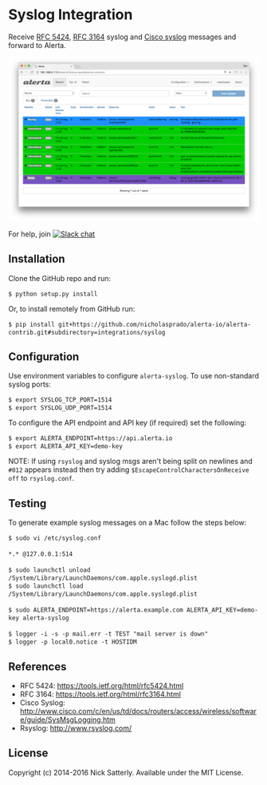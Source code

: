 Syslog Integration
==================

Receive [RFC 5424](https://tools.ietf.org/html/rfc5424.html),
[RFC 3164](https://tools.ietf.org/html/rfc3164.html) syslog and
[Cisco syslog](http://www.cisco.com/c/en/us/td/docs/routers/access/wireless/software/guide/SysMsgLogging.html)
messages and forward to Alerta.

![Screenshot](./images/alerta-syslog.png)

For help, join [![Slack chat](https://img.shields.io/badge/chat-on%20slack-blue?logo=slack)](https://slack.alerta.dev)

Installation
------------

Clone the GitHub repo and run:

    $ python setup.py install

Or, to install remotely from GitHub run:

    $ pip install git+https://github.com/nicholasprado/alerta-io/alerta-contrib.git#subdirectory=integrations/syslog


Configuration
-------------

Use environment variables to configure `alerta-syslog`. To use non-standard
syslog ports:

    $ export SYSLOG_TCP_PORT=1514
    $ export SYSLOG_UDP_PORT=1514

To configure the API endpoint and API key (if required) set the following:

    $ export ALERTA_ENDPOINT=https://api.alerta.io
    $ export ALERTA_API_KEY=demo-key

NOTE: If using `rsyslog` and syslog msgs aren't being split on
newlines and `#012` appears instead then try adding
`$EscapeControlCharactersOnReceive off` to `rsyslog.conf`.


Testing
-------

To generate example syslog messages on a Mac follow the steps below:

    $ sudo vi /etc/syslog.conf

    *.* @127.0.0.1:514

    $ sudo launchctl unload /System/Library/LaunchDaemons/com.apple.syslogd.plist
    $ sudo launchctl load /System/Library/LaunchDaemons/com.apple.syslogd.plist

    $ sudo ALERTA_ENDPOINT=https://alerta.example.com ALERTA_API_KEY=demo-key alerta-syslog

    $ logger -i -s -p mail.err -t TEST "mail server is down"
    $ logger -p local0.notice -t HOSTIDM

References
----------

  * RFC 5424: https://tools.ietf.org/html/rfc5424.html
  * RFC 3164: https://tools.ietf.org/html/rfc3164.html
  * Cisco Syslog: http://www.cisco.com/c/en/us/td/docs/routers/access/wireless/software/guide/SysMsgLogging.htm
  * Rsyslog: http://www.rsyslog.com/

License
-------

Copyright (c) 2014-2016 Nick Satterly. Available under the MIT License.
